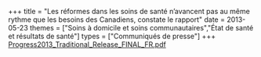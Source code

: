+++
title = "Les réformes dans les soins de santé n’avancent pas au même rythme que les besoins des Canadiens,  constate le rapport"
date = 2013-05-23
themes = ["Soins à domicile et soins communautaires","État de santé et résultats de santé"]
types = ["Communiqués de presse"]
+++
[Progress2013\_Traditional\_Release\_FINAL\_FR.pdf](/files/Progress2013_Traditional_Release_FINAL_FR.pdf)
